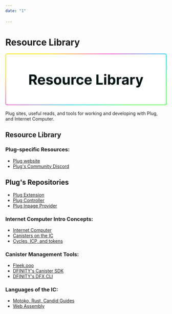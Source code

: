```yaml
---
date: "1"

---
```

# Resource Library

![](imgs/library.png)

Plug sites, useful reads, and tools for working and developing with Plug, and Internet Computer.

## Resource Library

### Plug-specific Resources:
- [Plug website](https://plugwallet.ooo) 
- [Plug's Community Discord](https://discord.gg/yVEcEzmrgm)

## Plug's Repositories
- [Plug Extension](https://github.com/Psychedelic/plug)
- [Plug Controller](https://github.com/Psychedelic/plug-controller)
- [Plug Inpage Provider](https://github.com/Psychedelic/plug-inpage-provider)

### Internet Computer Intro Concepts:
- [Internet Computer](https://github.com/FleekHQ/plug-extension)
- [Canisters on the IC](https://www.youtube.com/watch?v=LKpGuBOXxtQ)
- [Cycles, ICP, and tokens](https://medium.com/dfinity/the-internet-computers-token-economics-an-overview-29e238bd1d83)

### Canister Management Tools:
- [Fleek.ooo](https://fleek.ooo/)
- [DFINITY's Canister SDK](https://sdk.dfinity.org/docs/index.html)
- [DFINITY's DFX CLI](https://sdk.dfinity.org/docs/developers-guide/cli-reference.html)

### Languages of the IC:
- [Motoko, Rust, Candid Guides](https://sdk.dfinity.org/docs/languages/languages-overview.html)
- [Web Assembly](https://webassembly.org/)
